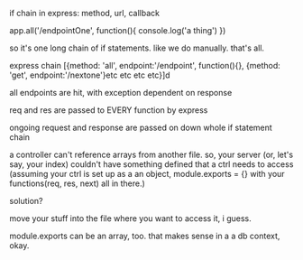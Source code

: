 if chain in express:
method, url, callback


app.all('/endpointOne', function(){
	console.log('a thing')
})

so it's one long chain of if statements. like we do manually. that's all.

express chain [{method: 'all', endpoint:'/endpoint', function(){}, {method: 'get', endpoint:'/nextone'}etc etc etc etc}]d

all endpoints are hit, with exception dependent on response

req and res are passed to EVERY function by express

ongoing request and response are passed on down whole if statement chain



a controller can't reference arrays from another file. so, your server (or, let's say, your index) couldn't have something defined that a ctrl needs to access (assuming your ctrl is set up as a an object, module.exports = {} with your functions(req, res, next) all in there.)

solution?

move your stuff into the file where you want to access it, i guess.

module.exports can be an array, too. that makes sense in a a db context, okay.

